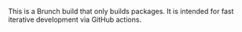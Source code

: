 This is a Brunch build that only builds packages. It is intended for fast iterative development via GitHub actions.
